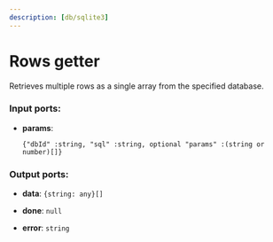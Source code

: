 ```yaml
---
description: [db/sqlite3]
---
```


# Rows getter

Retrieves multiple rows as a single array from the specified database.

### Input ports:

* __params__: 
    ```
    {"dbId" :string, "sql" :string, optional "params" :(string or number)[]}
    ```

### Output ports:

* __data__: ` {string: any}[] `


* __done__: ` null `


* __error__: ` string `

